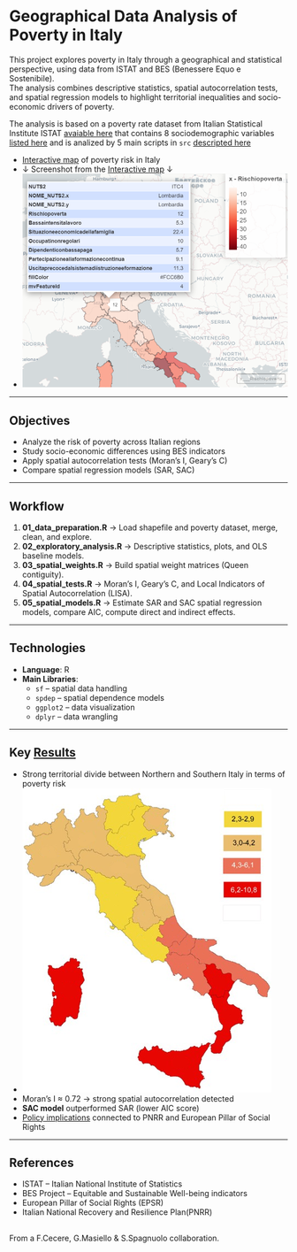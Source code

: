 # Geographical Data Analysis of Poverty in Italy

This project explores poverty in Italy through a geographical and statistical perspective, using data from ISTAT and BES (Benessere Equo e Sostenibile).  
The analysis combines descriptive statistics, spatial autocorrelation tests, and spatial regression models to highlight territorial inequalities and socio-economic drivers of poverty.

The analysis is based on a poverty rate dataset from Italian Statistical Institute ISTAT [avaiable here](data/readme.md) that contains 8 sociodemographic variables [listed here](data/vardescription.md) and is analized by 5 main scripts in `src` [descripted here](src/readme.md)


- [Interactive map](https://sasyspanish.github.io/Geographical-Data-Analysis-of-Poverty-in-Italy-with-R/results/maps/map.html) of poverty risk in Italy
- ↓ Screenshot from the [Interactive map](https://sasyspanish.github.io/Geographical-Data-Analysis-of-Poverty-in-Italy-with-R/results/maps/map.html) ↓ 
- ![screenshot from the interactive map](results/maps/pythonmap.png)
---

## Objectives
- Analyze the risk of poverty across Italian regions
- Study socio-economic differences using BES indicators
- Apply spatial autocorrelation tests (Moran’s I, Geary’s C)
- Compare spatial regression models (SAR, SAC)

---

## Workflow
1. **01_data_preparation.R** → Load shapefile and poverty dataset, merge, clean, and explore.  
2. **02_exploratory_analysis.R** → Descriptive statistics, plots, and OLS baseline models.  
3. **03_spatial_weights.R** → Build spatial weight matrices (Queen contiguity).  
4. **04_spatial_tests.R** → Moran’s I, Geary’s C, and Local Indicators of Spatial Autocorrelation (LISA).  
5. **05_spatial_models.R** → Estimate SAR and SAC spatial regression models, compare AIC, compute direct and indirect effects.

---

## Technologies
- **Language**: R  
- **Main Libraries**:  
  - `sf` – spatial data handling  
  - `spdep` – spatial dependence models  
  - `ggplot2` – data visualization  
  - `dplyr` – data wrangling  

---

## Key [Results](results/readme.md)
- Strong territorial divide between Northern and Southern Italy in terms of poverty risk
- ![aa](results/maps/italypovmap.png)
- Moran’s I ≈ 0.72 → strong spatial autocorrelation detected  
- **SAC model** outperformed SAR (lower AIC score)  
- [Policy implications](pnrr.md) connected to PNRR and European Pillar of Social Rights  

---

## References
- ISTAT – Italian National Institute of Statistics  
- BES Project – Equitable and Sustainable Well-being indicators  
- European Pillar of Social Rights (EPSR)  
- Italian National Recovery and Resilience Plan(PNRR)  


## 
From a F.Cecere, G.Masiello & S.Spagnuolo collaboration.
